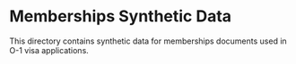 # Memberships Synthetic Data

This directory contains synthetic data for memberships documents used in O-1 visa applications.
